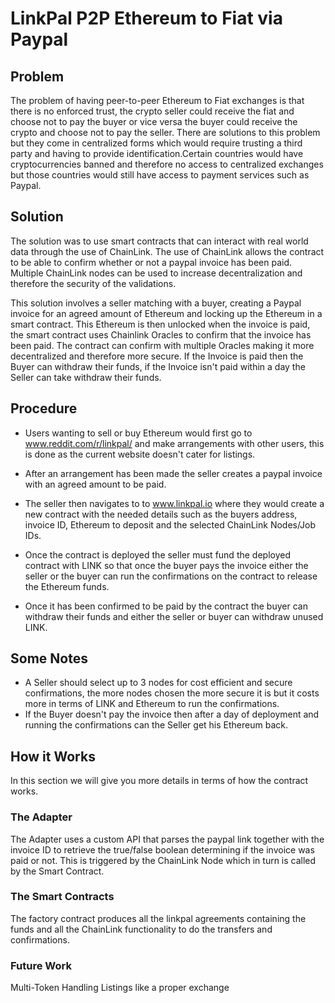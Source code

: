 

# LinkPal P2P Ethereum to Fiat via Paypal

## Problem

The problem of having peer-to-peer Ethereum to Fiat exchanges is that there is no enforced trust, the crypto seller could receive the fiat and choose not to pay the buyer or vice versa the buyer could receive the crypto and choose not to pay the seller. There are solutions to this problem but they come in centralized forms which would require trusting a third party and having to provide identification.Certain countries would have cryptocurrencies banned and therefore no access to centralized exchanges but those countries would still have access to payment services such as Paypal.

## Solution

The solution was to use smart contracts that can interact with real world data through the use of ChainLink. The use of ChainLink allows the contract to be able to confirm whether or not a paypal invoice has been paid. Multiple ChainLink nodes can be used to increase decentralization and therefore the security of the validations.

This solution involves a seller matching with a buyer, creating a Paypal invoice for an agreed amount of Ethereum and locking up the Ethereum in a smart contract. This Ethereum is then unlocked when the invoice is paid, the smart contract uses Chainlink Oracles to confirm that the invoice has been paid. The contract can confirm with multiple Oracles making it more decentralized and therefore more secure. If the Invoice is paid then the Buyer can withdraw their funds, if the Invoice isn't paid within a day the Seller can take withdraw their funds.

## Procedure

- Users wanting to sell or buy Ethereum would first go to www.reddit.com/r/linkpal/ and make arrangements with other users, this is 	done as the current website doesn't cater for listings.

- After an arrangement has been made the seller creates a paypal invoice with an agreed amount to be paid.
- The seller then navigates to to www.linkpal.io where they would create a new contract with the needed details such as the buyers 	address, invoice ID, Ethereum to deposit and the selected ChainLink Nodes/Job IDs.
- Once the contract is deployed the seller must fund the deployed contract with LINK so that once the buyer pays the invoice either 	the seller or the buyer can run the confirmations on the contract to release the Ethereum funds.
- Once it has been confirmed to be paid by the contract the buyer can withdraw their funds and either the seller or buyer can 	       withdraw unused LINK.

## Some Notes

- A Seller should select up to 3 nodes for cost efficient and secure confirmations, the more nodes chosen the more secure it is but it costs more in terms of LINK and Ethereum to run the confirmations.
- If the Buyer doesn't pay the invoice then after a day of deployment and running the confirmations can the Seller get his Ethereum back.

## How it Works

In this section we will give you more details in terms of how the contract works.

### The Adapter

The Adapter uses a custom API that parses the paypal link together with the invoice ID to retrieve the true/false boolean determining if the invoice was paid or not. This is triggered by the ChainLink Node which in turn is called by the Smart Contract.

### The Smart Contracts
The factory contract produces all the linkpal agreements containing the funds and all the ChainLink functionality to do the transfers and confirmations.

### Future Work
Multi-Token Handling
Listings like a proper exchange

